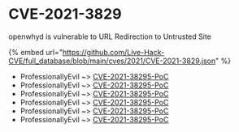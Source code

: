 # CVE-2021-3829

openwhyd is vulnerable to URL Redirection to Untrusted Site

{% embed url="https://github.com/Live-Hack-CVE/full_database/blob/main/cves/2021/CVE-2021-3829.json" %}


* ProfessionallyEvil ~> [CVE-2021-38295-PoC](https://www.alice-snow.ru/2021/database/cve-2021-3829/cve-2021-38295-poc-professionallyevil)
* ProfessionallyEvil ~> [CVE-2021-38295-PoC](https://www.alice-snow.ru/2021/database/cve-2021-3829/cve-2021-38295-poc-professionallyevil)
* ProfessionallyEvil ~> [CVE-2021-38295-PoC](https://www.alice-snow.ru/2021/database/cve-2021-3829/cve-2021-38295-poc-professionallyevil)
* ProfessionallyEvil ~> [CVE-2021-38295-PoC](https://www.alice-snow.ru/2021/database/cve-2021-3829/cve-2021-38295-poc-professionallyevil)
* ProfessionallyEvil ~> [CVE-2021-38295-PoC](https://www.alice-snow.ru/2021/database/cve-2021-3829/cve-2021-38295-poc-professionallyevil)
* ProfessionallyEvil ~> [CVE-2021-38295-PoC](https://www.alice-snow.ru/2021/database/cve-2021-3829/cve-2021-38295-poc-professionallyevil)